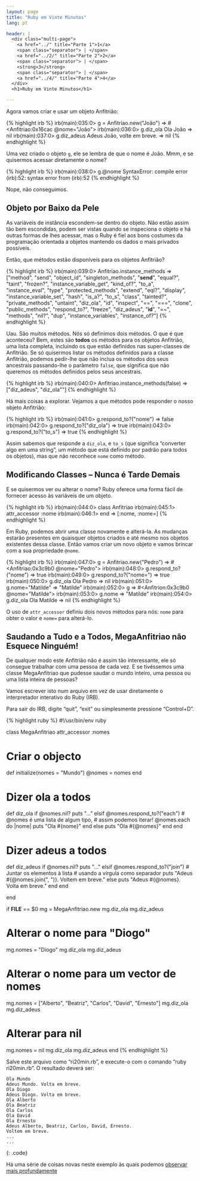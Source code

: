 ```yaml
---
layout: page
title: "Ruby em Vinte Minutos"
lang: pt

header: |
  <div class="multi-page">
    <a href="../" title="Parte 1">1</a>
    <span class="separator"> | </span>
    <a href="../2/" title="Parte 2">2</a>
    <span class="separator"> | </span>
    <strong>3</strong>
    <span class="separator"> | </span>
    <a href="../4/" title="Parte 4">4</a>
  </div>
  <h1>Ruby em Vinte Minutos</h1>

---
```


Agora vamos criar e usar um objeto Anfitrião:

{% highlight irb %}
irb(main):035:0> g = Anfitriao.new("João")
=> #<Anfitriao:0x16cac @nome="João">
irb(main):036:0> g.diz_ola
Ola João
=> nil
irb(main):037:0> g.diz_adeus
Adeus João, volte em breve.
=> nil
{% endhighlight %}

Uma vez criado o objeto `g`, ele se lembra de que o nome é João. Mmm, e se
quisermos acessar diretamente o nome?

{% highlight irb %}
irb(main):038:0> g.@nome
SyntaxError: compile error
(irb):52: syntax error
        from (irb):52
{% endhighlight %}

Nope, não conseguimos.

## Objeto por Baixo da Pele

As variáveis de instância escondem-se dentro do objeto. Não estão assim
tão bem escondidas, podem ser vistas quando se inspeciona o objeto e
há outras formas de lhes acessar, mas o Ruby é fiel aos bons costumes da
programação orientada a objetos mantendo os dados o mais privados
possíveis.

Então, que métodos estão disponíveis para os objetos Anfitrião?

{% highlight irb %}
irb(main):039:0> Anfitriao.instance_methods
=> ["method", "send", "object_id", "singleton_methods",
    "__send__", "equal?", "taint", "frozen?",
    "instance_variable_get", "kind_of?", "to_a",
    "instance_eval", "type", "protected_methods", "extend",
    "eql?", "display", "instance_variable_set", "hash",
    "is_a?", "to_s", "class", "tainted?", "private_methods",
    "untaint", "diz_ola", "id", "inspect", "==", "===",
    "clone", "public_methods", "respond_to?", "freeze",
    "diz_adeus", "__id__", "=~", "methods", "nil?", "dup",
    "instance_variables", "instance_of?"]
{% endhighlight %}

Uau. São muitos métodos. Nós só definimos dois métodos. O que é que
aconteceu? Bem, estes são **todos** os métodos para os objetos
Anfitrião, uma lista completa, incluindo os que estão definidos nas
super-classes de Anfitrião. Se só quisermos listar os métodos
definidos para a classe Anfitrião, podemos pedir-lhe que não inclua os
métodos dos seus ancestrais passando-lhe o parâmetro `false`, que
significa que não queremos os métodos definidos pelos seus ancestrais.

{% highlight irb %}
irb(main):040:0> Anfitriao.instance_methods(false)
=> ["diz_adeus", "diz_ola""]
{% endhighlight %}

Há mais coisas a explorar. Vejamos a que métodos pode responder o nosso
objeto Anfitrião:

{% highlight irb %}
irb(main):041:0> g.respond_to?("nome")
=> false
irb(main):042:0> g.respond_to?("diz_ola")
=> true
irb(main):043:0> g.respond_to?("to_s")
=> true
{% endhighlight %}

Assim sabemos que responde a `diz_ola`, e `to_s` (que
significa “converter algo em uma string”, um método que está definido por
padrão para todos os objetos), mas que não reconhece `nome` como
método.

## Modificando Classes – Nunca é Tarde Demais

E se quisermos ver ou alterar o nome? Ruby oferece uma forma fácil
de fornecer acesso às variáveis de um objeto.

{% highlight irb %}
irb(main):044:0> class Anfitriao
irb(main):045:1>   attr_accessor :nome
irb(main):046:1> end
=> [:nome, :nome=]
{% endhighlight %}

Em Ruby, podemos abrir uma classe novamente e alterá-la. As mudanças estarão
presentes em quaisquer objetos criados e até mesmo nos objetos existentes
dessa classe. Então vamos criar um novo objeto e vamos brincar com a sua
propriedade `@nome`.

{% highlight irb %}
irb(main):047:0> g = Anfitriao.new("Pedro")
=> #<Anfitriao:0x3c9b0 @nome="Pedro">
irb(main):048:0> g.respond_to?("nome")
=> true
irb(main):049:0> g.respond_to?("nome=")
=> true
irb(main):050:0> g.diz_ola
Ola Pedro
=> nil
irb(main):051:0> g.nome="Matilde"
=> "Matilde"
irb(main):052:0> g
=> #<Anfitrion:0x3c9b0 @nome="Matilde">
irb(main):053:0> g.nome
=> "Matilde"
irb(main):054:0> g.diz_ola
Ola Matilde
=> nil
{% endhighlight %}

O uso de `attr_accessor` definiu dois novos métodos para nós:
`nome` para obter o valor e `nome=` para alterá-lo.

## Saudando a Tudo e a Todos, MegaAnfitriao não Esquece Ninguém!

De qualquer modo este Anfitrião não é assim tão interessante, ele só consegue
trabalhar com uma pessoa de cada vez. E se tivéssemos uma classe MegaAnfitriao
que pudesse saudar o mundo inteiro, uma pessoa ou uma lista inteira de pessoas?

Vamos escrever isto num arquivo em vez de usar diretamente o interpretador
interativo do Ruby (IRB).

Para sair do IRB, digite “quit”, “exit” ou simplesmente pressione “Control+D”.

{% highlight ruby %}
#!/usr/bin/env ruby

class MegaAnfitriao
  attr_accessor :nomes

  # Criar o objecto
  def initialize(nomes = "Mundo")
    @nomes = nomes
  end

  # Dizer ola a todos
  def diz_ola
    if @nomes.nil?
      puts "..."
    elsif @nomes.respond_to?("each")
      # @nomes é uma lista de algum tipo,
      # assim podemos iterar!
      @nomes.each do |nome|
        puts "Ola #{nome}"
      end
    else
      puts "Ola #{@nomes}"
    end
  end

  # Dizer adeus a todos
  def diz_adeus
    if @nomes.nil?
      puts "..."
    elsif @nomes.respond_to?("join")
      # Juntar os elementos à lista
      # usando a vírgula como separador
      puts "Adeus #{@nomes.join(", ")}. Voltem em breve."
    else
      puts "Adeus #{@nomes}. Volta em breve."
    end
  end

end


if __FILE__ == $0
  mg = MegaAnfitriao.new
  mg.diz_ola
  mg.diz_adeus

  # Alterar o nome para "Diogo"
  mg.nomes = "Diogo"
  mg.diz_ola
  mg.diz_adeus

  # Alterar o nome para um vector de nomes
  mg.nomes = ["Alberto", "Beatriz", "Carlos",
    "David", "Ernesto"]
  mg.diz_ola
  mg.diz_adeus

  # Alterar para nil
  mg.nomes = nil
  mg.diz_ola
  mg.diz_adeus
end
{% endhighlight %}

Salve este arquivo como “ri20min.rb”, e execute-o com o comando
“ruby ri20min.rb”. O resultado deverá ser:

    Ola Mundo
    Adeus Mundo. Volta em breve.
    Ola Diogo
    Adeus Diogo. Volta em breve.
    Ola Alberto
    Ola Beatriz
    Ola Carlos
    Ola David
    Ola Ernesto
    Adeus Alberto, Beatriz, Carlos, David, Ernesto.
    Voltem em breve.
    ...
    ...
{: .code}

Há uma série de coisas novas neste exemplo às quais podemos
[observar mais profundamente](../4/)
